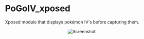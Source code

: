 # PoGoIV_xposed
Xposed module that displays pokémon IV's before capturing them.

<p align="center">
  <img src="https://thumbs.gfycat.com/AdoredHopefulArkshell-size_restricted.gif" alt="Screenshot"/>
</p>
